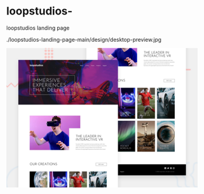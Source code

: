 # loopstudios-
loopstudios landing page

./loopstudios-landing-page-main/design/desktop-preview.jpg

![Design preview for the Loopstudios landing page coding challenge](./loopstudios-landing-page-main/design/desktop-preview.jpg)
